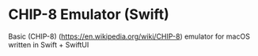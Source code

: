 # CHIP-8 Emulator (Swift)

Basic (CHIP-8) (https://en.wikipedia.org/wiki/CHIP-8) emulator for macOS written in Swift + SwiftUI
